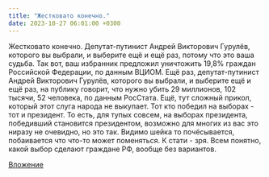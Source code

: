 ```yaml
---
title: "Жестковато конечно."
date: 2023-10-27 06:01:00 +0300
---
```


Жестковато конечно.
Депутат-путинист Андрей Викторович Гурулёв, которого вы выбрали, и выберите ещё и ещё раз, потому что это ваша судьба. Так вот, ваш избранник предложил уничтожить 19,8% граждан Российской Федерации, по данным ВЦИОМ.
Ещё раз, депутат-путинист Андрей Викторович Гурулёв, которого вы выбрали, и выберите ещё и ещё раз, на публику говорит, что нужно убить 29 миллионов, 102 тысячи, 52 человека, по данным РосСтата.
Ещё, тут сложный прикол, который этот слуга народа не выкупает. Тот кто победил на выборах - тот и президент. То есть, для тупых совсем, на выборах президента, победивший становится президентом, возможно для многих из вас это ниразу не очевидно, но это так.
Видимо шейка то почёсывается, побаивается что что-то может поменяться. К стати - зря. Всем понятно, какой выбор сделают граждане РФ, вообще без вариантов.

[Вложение](https://vk.com/video41076938_456239680)
